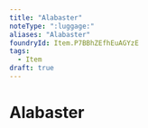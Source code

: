 ```yaml
---
title: "Alabaster"
noteType: ":luggage:"
aliases: "Alabaster"
foundryId: Item.P7BBhZEfhEuAGYzE
tags:
  - Item
draft: true
---
```


# Alabaster
